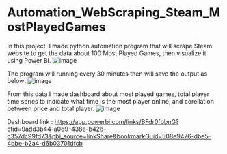 # Automation_WebScraping_Steam_MostPlayedGames

In this project, I made python automation program that will scrape Steam website to get the data about 100 Most Played Games, then visualize it using Power BI.
![image](https://user-images.githubusercontent.com/110689945/205933518-7509b4c7-9246-4cfa-b4c1-b9a11b6ccdb5.png)

The program will running every 30 minutes then will save the output as below:
![image](https://user-images.githubusercontent.com/110689945/205933837-9e0924fa-f795-448a-b8de-ad00ad3e293b.png)

From this data I made dashboard about most played games, total player time series to indicate what time is the most player online, and corellation between price and total player.
![image](https://user-images.githubusercontent.com/110689945/205934684-37ab5660-ff66-4f8d-8ba3-8eda0933de89.png)

Dashboard link :
https://app.powerbi.com/links/BFdr0fbbnG?ctid=9add3b44-a0d9-438e-b42b-c357dc99fd73&pbi_source=linkShare&bookmarkGuid=508e9476-dbe5-4bbe-b2a4-d6b03701dfcb

